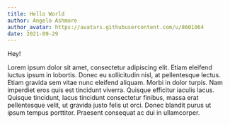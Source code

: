 ```yaml
---
title: Hello World
author: Angelo Ashmore
author_avatar: https://avatars.githubusercontent.com/u/8601064
date: 2021-09-29
---
```


Hey!

Lorem ipsum dolor sit amet, consectetur adipiscing elit. Etiam eleifend luctus ipsum in lobortis. Donec eu sollicitudin nisl, at pellentesque lectus. Etiam gravida sem vitae nunc eleifend aliquam. Morbi in dolor turpis. Nam imperdiet eros quis est tincidunt viverra. Quisque efficitur iaculis lacus. Quisque tincidunt, lacus tincidunt consectetur finibus, massa erat pellentesque velit, ut gravida justo felis ut orci. Donec blandit purus ut ipsum tempus porttitor. Praesent consequat ac dui in ullamcorper.
